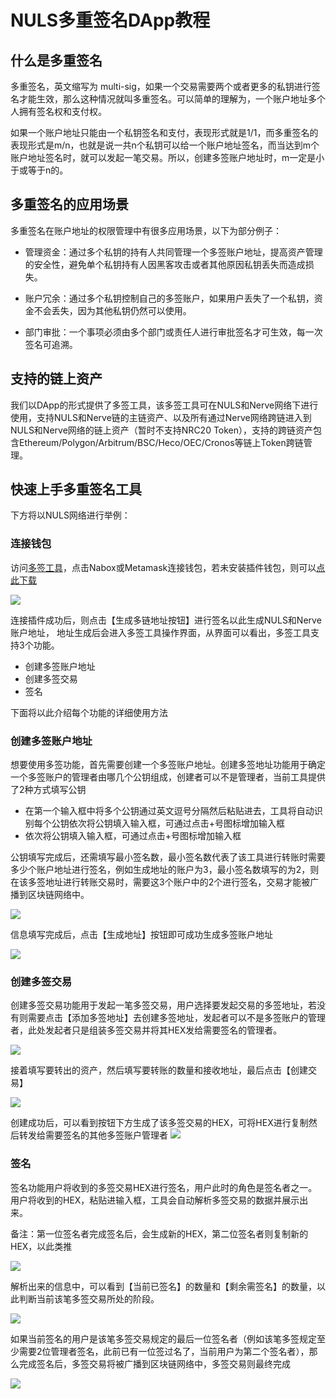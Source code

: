 # NULS多重签名DApp教程

## 什么是多重签名

多重签名，英文缩写为 multi-sig，如果一个交易需要两个或者更多的私钥进行签名才能生效，那么这种情况就叫多重签名。可以简单的理解为，一个账户地址多个人拥有签名权和支付权。

如果一个账户地址只能由一个私钥签名和支付，表现形式就是1/1，而多重签名的表现形式是m/n，也就是说一共n个私钥可以给一个账户地址签名，而当达到m个账户地址签名时，就可以发起一笔交易。所以，创建多签账户地址时，m一定是小于或等于n的。


## 多重签名的应用场景 

多重签名在账户地址的权限管理中有很多应用场景，以下为部分例子：

* 管理资金：通过多个私钥的持有人共同管理一个多签账户地址，提高资产管理的安全性，避免单个私钥持有人因黑客攻击或者其他原因私钥丢失而造成损失。

* 账户冗余：通过多个私钥控制自己的多签账户，如果用户丢失了一个私钥，资金不会丢失，因为其他私钥仍然可以使用。

* 部门审批：一个事项必须由多个部门或责任人进行审批签名才可生效，每一次签名可追溯。

## 支持的链上资产

我们以DApp的形式提供了多签工具，该多签工具可在NULS和Nerve网络下进行使用，支持NULS和Nerve链的主链资产、以及所有通过Nerve网络跨链进入到NULS和Nerve网络的链上资产（暂时不支持NRC20 Token），支持的跨链资产包含Ethereum/Polygon/Arbitrum/BSC/Heco/OEC/Cronos等链上Token跨链管理。

## 快速上手多重签名工具 

下方将以NULS网络进行举例：

### 连接钱包
访问[多签工具](https://sign.nuls.io)，点击Nabox或Metamask连接钱包，若未安装插件钱包，则可以[点此下载](https://chrome.google.com/webstore/detail/nabox-wallet/nknhiehlklippafakaeklbeglecifhad?hl=zh-CN&authuser=2)

![](./g_multi/m1.png)

连接插件成功后，则点击【生成多链地址按钮】进行签名以此生成NULS和Nerve账户地址，
地址生成后会进入多签工具操作界面，从界面可以看出，多签工具支持3个功能。

- 创建多签账户地址  
- 创建多签交易 
- 签名 

下面将以此介绍每个功能的详细使用方法


### 创建多签账户地址
想要使用多签功能，首先需要创建一个多签账户地址。创建多签地址功能用于确定一个多签账户的管理者由哪几个公钥组成，创建者可以不是管理者，当前工具提供了2种方式填写公钥

- 在第一个输入框中将多个公钥通过英文逗号分隔然后粘贴进去，工具将自动识别每个公钥依次将公钥填入输入框，可通过点击+号图标增加输入框
- 依次将公钥填入输入框，可通过点击+号图标增加输入框

公钥填写完成后，还需填写最小签名数，最小签名数代表了该工具进行转账时需要多少个账户地址进行签名，例如生成地址的账户为3，最小签名数填写的为2，则在该多签地址进行转账交易时，需要这3个账户中的2个进行签名，交易才能被广播到区块链网络中。

![](./g_multi/m2.png)

信息填写完成后，点击【生成地址】按钮即可成功生成多签账户地址

![](./g_multi/m3.png)

### 创建多签交易 
创建多签交易功能用于发起一笔多签交易，用户选择要发起交易的多签地址，若没有则需要点击【添加多签地址】去创建多签地址，发起者可以不是多签账户的管理者，此处发起者只是组装多签交易并将其HEX发给需要签名的管理者。

![](./g_multi/m4.png)

接着填写要转出的资产，然后填写要转账的数量和接收地址，最后点击【创建交易】

![](./g_multi/m5.png)

创建成功后，可以看到按钮下方生成了该多签交易的HEX，可将HEX进行复制然后转发给需要签名的其他多签账户管理者 
![](./g_multi/m6.png)

### 签名 
签名功能用户将收到的多签交易HEX进行签名，用户此时的角色是签名者之一。用户将收到的HEX，粘贴进输入框，工具会自动解析多签交易的数据并展示出来。

备注：第一位签名者完成签名后，会生成新的HEX，第二位签名者则复制新的HEX，以此类推

![](./g_multi/m7.png)

解析出来的信息中，可以看到【当前已签名】的数量和【剩余需签名】的数量，以此判断当前该笔多签交易所处的阶段。

![](./g_multi/m8.png)

如果当前签名的用户是该笔多签交易规定的最后一位签名者（例如该笔多签规定至少需要2位管理者签名，此前已有一位签过名了，当前用户为第二个签名者），那么完成签名后，多签交易将被广播到区块链网络中，多签交易则最终完成

![](./g_multi/m9.png)
